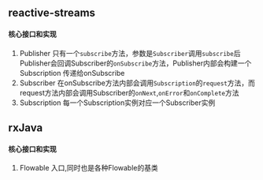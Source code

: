 ## reactive-streams

#### 核心接口和实现

1. Publisher
只有一个`subscribe`方法，参数是`Subscriber`调用`subscribe`后Publisher会回调Subscriber的`onSubscribe`方法，Publisher内部会构建一个Subscription
传递给onSubscribe
2. Subscriber
在onSubscribe方法内部会调用`Subscription`的`request`方法，而request方法内部会调用Subscriber的`onNext`,`onError`和`onComplete`方法
3. Subscription
每一个Subscription实例对应一个Subscriber实例



## rxJava

#### 核心接口和实现

1. Flowable
入口,同时也是各种Flowable的基类
